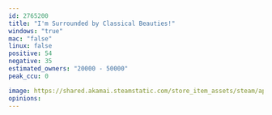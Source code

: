 ```yaml
---
id: 2765200
title: "I'm Surrounded by Classical Beauties!"
windows: "true"
mac: "false"
linux: false
positive: 54
negative: 35
estimated_owners: "20000 - 50000"
peak_ccu: 0

image: https://shared.akamai.steamstatic.com/store_item_assets/steam/apps/2765200/header.jpg?t=1711421827
opinions:
---
```


